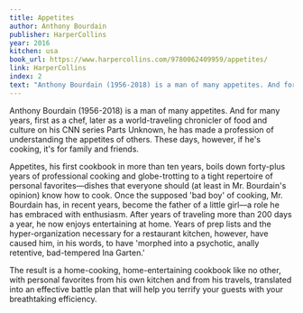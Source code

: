 ```yaml
---
title: Appetites
author: Anthony Bourdain
publisher: HarperCollins
year: 2016
kitchen: usa
book_url: https://www.harpercollins.com/9780062409959/appetites/
link: HarperCollins
index: 2
text: "Anthony Bourdain (1956-2018) is a man of many appetites. And for many years, first as a chef, later as a world-traveling chronicler of food and culture on his CNN series Parts Unknown, he has made a profession of understanding the appetites of others. These days, however, if he's cooking, it's for family and friends. Appetites, his first cookbook in more than ten years, boils down forty-plus years of professional cooking and globe-trotting to a tight repertoire of personal favorites—dishes that everyone should (at least in Mr. Bourdain's opinion) know how to cook. Once the supposed 'bad boy' of cooking, Mr. Bourdain has, in recent years, become the father of a little girl—a role he has embraced with enthusiasm. After years of traveling more than 200 days a year, he now enjoys entertaining at home. Years of prep lists and the hyper-organization necessary for a restaurant kitchen, however, have caused him, in his words, to have 'morphed into a psychotic, anally retentive, bad-tempered Ina Garten.' The result is a home-cooking, home-entertaining cookbook like no other, with personal favorites from his own kitchen and from his travels, translated into an effective battle plan that will help you terrify your guests with your breathtaking efficiency."
---
```


Anthony Bourdain (1956-2018) is a man of many appetites. And for many years, first as a chef, later as a world-traveling chronicler of food and culture on his CNN series Parts Unknown, he has made a profession of understanding the appetites of others. These days, however, if he's cooking, it's for family and friends.

Appetites, his first cookbook in more than ten years, boils down forty-plus years of professional cooking and globe-trotting to a tight repertoire of personal favorites—dishes that everyone should (at least in Mr. Bourdain's opinion) know how to cook. Once the supposed 'bad boy' of cooking, Mr. Bourdain has, in recent years, become the father of a little girl—a role he has embraced with enthusiasm. After years of traveling more than 200 days a year, he now enjoys entertaining at home. Years of prep lists and the hyper-organization necessary for a restaurant kitchen, however, have caused him, in his words, to have 'morphed into a psychotic, anally retentive, bad-tempered Ina Garten.'

The result is a home-cooking, home-entertaining cookbook like no other, with personal favorites from his own kitchen and from his travels, translated into an effective battle plan that will help you terrify your guests with your breathtaking efficiency.